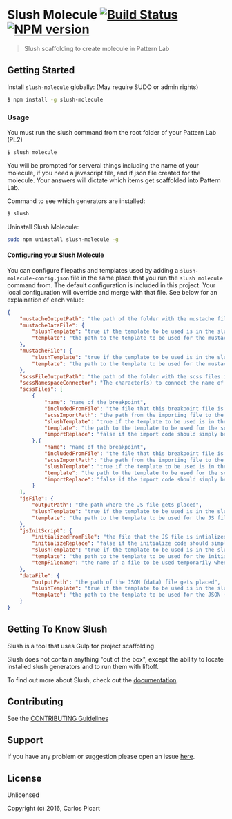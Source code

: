 # Slush Molecule [![Build Status](https://secure.travis-ci.org/siteworxcarlos/slush-molecule.png?branch=master)](https://travis-ci.org/siteworxcarlos/slush-molecule) [![NPM version](https://badge-me.herokuapp.com/api/npm/slush-molecule.png)](http://badges.enytc.com/for/npm/slush-molecule)

> Slush scaffolding to create molecule in Pattern Lab


## Getting Started

Install `slush-molecule` globally: (May require SUDO or admin rights)

```bash
$ npm install -g slush-molecule
```

### Usage

You must run the slush command from the root folder of your Pattern Lab (PL2)

```bash
$ slush molecule
```
You will be prompted for serveral things including the name of your molecule, if you need a javascript file, and if json file created for the molecule. Your answers will dictate which items get scaffolded into Pattern Lab.

Command to see which generators are installed:

```bash
$ slush
```

Uninstall Slush Molecule:
```bash
sudo npm uninstall slush-molecule -g
```

#### Configuring your Slush Molecule

You can configure filepaths and templates used by adding a `slush-molecule-config.json` file in the same place that you run the `slush molecule` command from.
The default configuration is included in this project.  Your local configuration will override and merge with that file.  See below for an explaination of each value:
```json
{
	"mustacheOutputPath": "the path of the folder with the mustache file in it gets placed",
	"mustacheDataFile": {
		"slushTemplate": "true if the template to be used is in the slush project, false if you are providing your own in your local project",
		"template": "the path to the template to be used for the mustache file when data file is requested"
	},
	"mustacheFile": {
		"slushTemplate": "true if the template to be used is in the slush project, false if you are providing your own in your local project",
		"template": "the path to the template to be used for the mustache file when data file is NOT requested"
	},
	"scssFileOutputPath": "the path of the folder with the scss files in it gets placed",
	"scssNamespaceConnector": "The character(s) to connect the name of the scss file with the name of the breakpoint (e.g. \"-\" for scssFileName-bpName.scss)",
	"scssFiles": [
		{
			"name": "name of the breakpoint",
			"includedFromFile": "the file that this breakpoint file is imported from",
			"scssImportPath": "the path from the importing file to the newly generated file",
			"slushTemplate": "true if the template to be used is in the slush project, false if you are providing your own in your local project",
			"template": "the path to the template to be used for the scss file for this breakpoint",
			"importReplace": "false if the import code should simply be appended, otherwise provide a placeholder that the import code should prepend"
		},{
			"name": "name of the breakpoint",
			"includedFromFile": "the file that this breakpoint file is imported from",
			"scssImportPath": "the path from the importing file to the newly generated file",
			"slushTemplate": "true if the template to be used is in the slush project, false if you are providing your own in your local project",
			"template": "the path to the template to be used for the scss file for this breakpoint",
			"importReplace": "false if the import code should simply be appended, otherwise provide a placeholder that the import code should prepend"
		}
	],
	"jsFile": {
		"outputPath": "the path where the JS file gets placed",
		"slushTemplate": "true if the template to be used is in the slush project, false if you are providing your own in your local project",
		"template": "the path to the template to be used for the JS file"
	},
	"jsInitScript": {
		"initializedFromFile": "the file that the JS file is intialized from",
		"initializeReplace": "false if the initialize code should simply be appended, otherwise provide a placeholder that the initialize code should prepend",
		"slushTemplate": "true if the template to be used is in the slush project, false if you are providing your own in your local project",
		"template": "the path to the template to be used for the initialization script",
		"tempFilename": "the name of a file to be used temporarily when generating the initialization script (should only need to provide this if you're seeing conflicts with the default value)"
	},
	"dataFile": {
		"outputPath": "the path of the JSON (data) file gets placed",
		"slushTemplate": "true if the template to be used is in the slush project, false if you are providing your own in your local project",
		"template": "the path to the template to be used for the JSON (data) file"
	}
}
```


## Getting To Know Slush

Slush is a tool that uses Gulp for project scaffolding.

Slush does not contain anything "out of the box", except the ability to locate installed slush generators and to run them with liftoff.

To find out more about Slush, check out the [documentation](https://github.com/slushjs/slush).

## Contributing

See the [CONTRIBUTING Guidelines](https://github.com/siteworxcarlos/slush-molecule/blob/master/CONTRIBUTING.md)

## Support
If you have any problem or suggestion please open an issue [here](https://github.com/siteworxcarlos/slush-molecule/issues).

## License 

Unlicensed

Copyright (c) 2016, Carlos Picart

